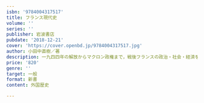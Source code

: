 ```yaml
---
isbn: '9784004317517'
title: フランス現代史
volume: ''
series: ''
publisher: 岩波書店
pubdate: '2018-12-21'
cover: 'https://cover.openbd.jp/9784004317517.jpg'
author: 小田中直樹／著
description: 一九四四年の解放からマクロン政権まで，戦後フランスの政治・社会・経済を総体的にとらえる通史．
price: '820'
genre: ''
target: 一般
format: 新書
content: 外国歴史

---
```

